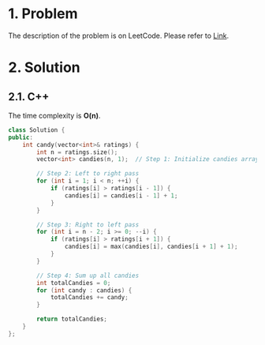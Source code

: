 # 1. Problem

The description of the problem is on LeetCode. Please refer to [Link](https://leetcode.com/problems/candy/).

# 2. Solution

## 2.1. C++

The time complexity is **O(n)**.

```cpp
class Solution {
public:
    int candy(vector<int>& ratings) {
        int n = ratings.size();
        vector<int> candies(n, 1);  // Step 1: Initialize candies array with 1 candy for each child

        // Step 2: Left to right pass
        for (int i = 1; i < n; ++i) {
            if (ratings[i] > ratings[i - 1]) {
                candies[i] = candies[i - 1] + 1;
            }
        }

        // Step 3: Right to left pass
        for (int i = n - 2; i >= 0; --i) {
            if (ratings[i] > ratings[i + 1]) {
                candies[i] = max(candies[i], candies[i + 1] + 1);
            }
        }

        // Step 4: Sum up all candies
        int totalCandies = 0;
        for (int candy : candies) {
            totalCandies += candy;
        }

        return totalCandies;
    }
};
```
